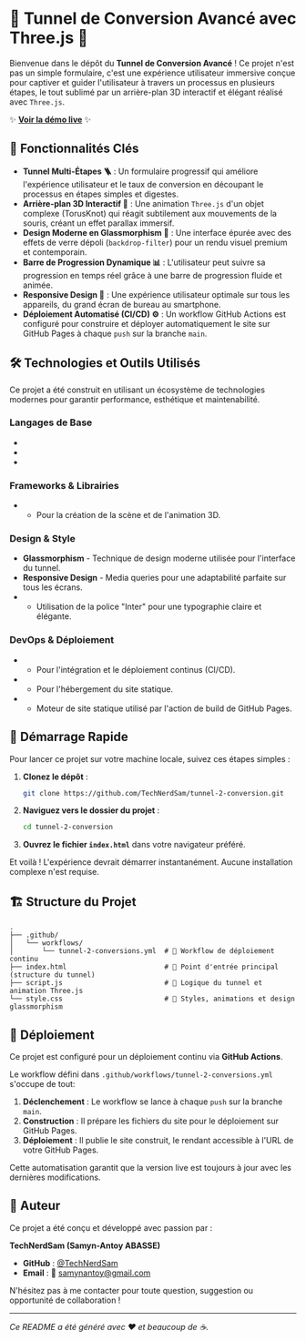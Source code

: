 # 🚀 Tunnel de Conversion Avancé avec Three.js 🌌

[](https://www.google.com/search?q=https://github.com/TechNerdSam/tunnel-2-conversion/actions/workflows/tunnel-2-conversions.yml)

Bienvenue dans le dépôt du **Tunnel de Conversion Avancé** \! Ce projet n'est pas un simple formulaire, c'est une expérience utilisateur immersive conçue pour captiver et guider l'utilisateur à travers un processus en plusieurs étapes, le tout sublimé par un arrière-plan 3D interactif et élégant réalisé avec `Three.js`.

✨ **[Voir la démo live](https://www.google.com/search?q=https://technerdsam.github.io/tunnel-2-conversion/)** ✨

## 🌟 Fonctionnalités Clés

  * **Tunnel Multi-Étapes 🪜** : Un formulaire progressif qui améliore l'expérience utilisateur et le taux de conversion en découpant le processus en étapes simples et digestes.
  * **Arrière-plan 3D Interactif 🌠** : Une animation `Three.js` d'un objet complexe (TorusKnot) qui réagit subtilement aux mouvements de la souris, créant un effet parallax immersif.
  * **Design Moderne en Glassmorphism 💎** : Une interface épurée avec des effets de verre dépoli (`backdrop-filter`) pour un rendu visuel premium et contemporain.
  * **Barre de Progression Dynamique 📊** : L'utilisateur peut suivre sa progression en temps réel grâce à une barre de progression fluide et animée.
  * **Responsive Design 📱** : Une expérience utilisateur optimale sur tous les appareils, du grand écran de bureau au smartphone.
  * **Déploiement Automatisé (CI/CD) ⚙️** : Un workflow GitHub Actions est configuré pour construire et déployer automatiquement le site sur GitHub Pages à chaque `push` sur la branche `main`.

## 🛠️ Technologies et Outils Utilisés

Ce projet a été construit en utilisant un écosystème de technologies modernes pour garantir performance, esthétique et maintenabilité.

### Langages de Base

  * 
  * 
  * 

### Frameworks & Librairies

  *  - Pour la création de la scène et de l'animation 3D.

### Design & Style

  * **Glassmorphism** - Technique de design moderne utilisée pour l'interface du tunnel.
  * **Responsive Design** - Media queries pour une adaptabilité parfaite sur tous les écrans.
  *  - Utilisation de la police "Inter" pour une typographie claire et élégante.

### DevOps & Déploiement

  *  - Pour l'intégration et le déploiement continus (CI/CD).
  *  - Pour l'hébergement du site statique.
  *  - Moteur de site statique utilisé par l'action de build de GitHub Pages.

## 🚀 Démarrage Rapide

Pour lancer ce projet sur votre machine locale, suivez ces étapes simples :

1.  **Clonez le dépôt** :
    ```bash
    git clone https://github.com/TechNerdSam/tunnel-2-conversion.git
    ```
2.  **Naviguez vers le dossier du projet** :
    ```bash
    cd tunnel-2-conversion
    ```
3.  **Ouvrez le fichier `index.html`** dans votre navigateur préféré.

Et voilà \! L'expérience devrait démarrer instantanément. Aucune installation complexe n'est requise.

## 🏗️ Structure du Projet

```
.
├── .github/
│   └── workflows/
│       └── tunnel-2-conversions.yml  # 🤖 Workflow de déploiement continu
├── index.html                        # 📄 Point d'entrée principal (structure du tunnel)
├── script.js                         # 🧠 Logique du tunnel et animation Three.js
└── style.css                         # 🎨 Styles, animations et design glassmorphism
```

## 🤖 Déploiement

Ce projet est configuré pour un déploiement continu via **GitHub Actions**.

Le workflow défini dans `.github/workflows/tunnel-2-conversions.yml` s'occupe de tout:

1.  **Déclenchement** : Le workflow se lance à chaque `push` sur la branche `main`.
2.  **Construction** : Il prépare les fichiers du site pour le déploiement sur GitHub Pages.
3.  **Déploiement** : Il publie le site construit, le rendant accessible à l'URL de votre GitHub Pages.

Cette automatisation garantit que la version live est toujours à jour avec les dernières modifications.

## 👤 Auteur

Ce projet a été conçu et développé avec passion par :

**TechNerdSam (Samyn-Antoy ABASSE)**

  * **GitHub** : [@TechNerdSam](https://www.google.com/search?q=https://github.com/TechNerdSam)
  * **Email** : 📧 samynantoy@gmail.com

N'hésitez pas à me contacter pour toute question, suggestion ou opportunité de collaboration \!

-----

*Ce README a été généré avec ❤️ et beaucoup de ☕.*
